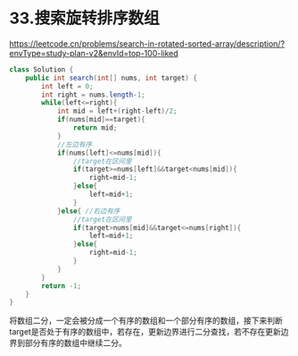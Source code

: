 # 33.搜索旋转排序数组

https://leetcode.cn/problems/search-in-rotated-sorted-array/description/?envType=study-plan-v2&envId=top-100-liked

```java
class Solution {
    public int search(int[] nums, int target) {
        int left = 0;
        int right = nums.length-1;
        while(left<=right){
            int mid = left+(right-left)/2;
            if(nums[mid]==target){
                return mid;
            }
            //左边有序
            if(nums[left]<=nums[mid]){
                //target在区间里
                if(target>=nums[left]&&target<nums[mid]){
                    right=mid-1;
                }else{
                    left=mid+1;
                }
            }else{ //右边有序
                //target在区间里
                if(target>nums[mid]&&target<=nums[right]){
                    left=mid+1;
                }else{
                    right=mid-1;
                }
            }
        }
        return -1;
    }
}
```

将数组二分，一定会被分成一个有序的数组和一个部分有序的数组，接下来判断target是否处于有序的数组中，若存在，更新边界进行二分查找，若不存在更新边界到部分有序的数组中继续二分。